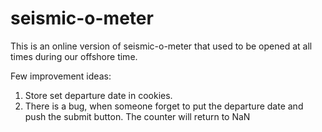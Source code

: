 # seismic-o-meter

This is an online version of seismic-o-meter that used to be opened at all times during our offshore time.

Few improvement ideas:
1. Store set departure date in cookies.
2. There is a bug, when someone forget to put the departure date and push the submit button. The counter will return to NaN
